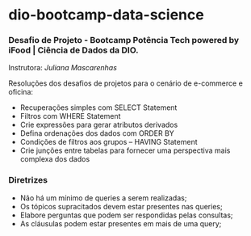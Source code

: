 # dio-bootcamp-data-science

### Desafio de Projeto - Bootcamp Potência Tech powered by iFood | Ciência de Dados da DIO.

Instrutora: *Juliana Mascarenhas*

Resoluções dos desafios de projetos para o cenário de e-commerce e oficina:

- Recuperações simples com SELECT Statement
- Filtros com WHERE Statement
- Crie expressões para gerar atributos derivados
- Defina ordenações dos dados com ORDER BY
- Condições de filtros aos grupos – HAVING Statement
- Crie junções entre tabelas para fornecer uma perspectiva mais complexa dos dados

### **Diretrizes**

- Não há um mínimo de queries a serem realizadas;
- Os tópicos supracitados devem estar presentes nas queries;
- Elabore perguntas que podem ser respondidas pelas consultas;
- As cláusulas podem estar presentes em mais de uma query;

</b>
